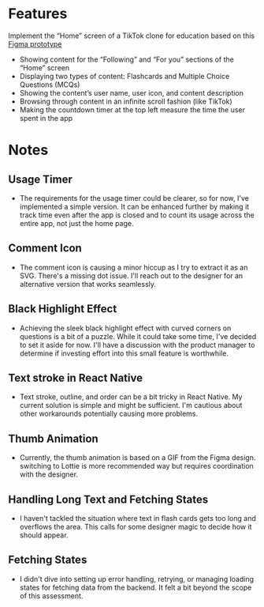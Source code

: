 # Features

Implement the “Home” screen of a TikTok clone for education based on this [Figma prototype](https://www.figma.com/proto/Q6mHDKGcGAZtJAUAZ50pww/TeachTok-Assessment?page-id=0%3A1&type=design&node-id=1-3227&viewport=1049%2C687%2C0.21&scaling=contain&starting-point-node-id=1%3A3227)

- Showing content for the “Following” and “For you” sections of the “Home” screen
- Displaying two types of content: Flashcards and Multiple Choice Questions (MCQs)
- Showing the content’s user name, user icon, and content description
- Browsing through content in an infinite scroll fashion (like TikTok)
- Making the countdown timer at the top left measure the time the user spent in the app

# Notes

## Usage Timer

- The requirements for the usage timer could be clearer, so for now, I've implemented a simple version. It can be enhanced further by making it track time even after the app is closed and to count its usage across the entire app, not just the home page.

## Comment Icon

- The comment icon is causing a minor hiccup as I try to extract it as an SVG. There's a missing dot issue. I'll reach out to the designer for an alternative version that works seamlessly.

## Black Highlight Effect

- Achieving the sleek black highlight effect with curved corners on questions is a bit of a puzzle. While it could take some time, I've decided to set it aside for now. I'll have a discussion with the product manager to determine if investing effort into this small feature is worthwhile.

## Text stroke in React Native

- Text stroke, outline, and order can be a bit tricky in React Native. My current solution is simple and might be sufficient. I'm cautious about other workarounds potentially causing more problems.

## Thumb Animation

- Currently, the thumb animation is based on a GIF from the Figma design. switching to Lottie is more recommended way but requires coordination with the designer.

## Handling Long Text and Fetching States

- I haven't tackled the situation where text in flash cards gets too long and overflows the area. This calls for some designer magic to decide how it should appear.

## Fetching States

- I didn't dive into setting up error handling, retrying, or managing loading states for fetching data from the backend. It felt a bit beyond the scope of this assessment.
